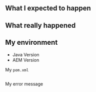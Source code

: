##  What I expected to happen

## What really happened

## My environment

* Java Version
* AEM Version

My `pom.xml`

```xml

```

My error message

```

```